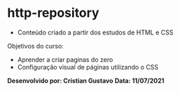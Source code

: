 # http-repository

- Conteúdo criado a partir dos estudos de HTML e CSS

Objetivos do curso:
- Aprender a criar paginas do zero
- Configuração visual de páginas utilizando o CSS


**Desenvolvido por: Cristian Gustavo**
**Data: 11/07/2021**
